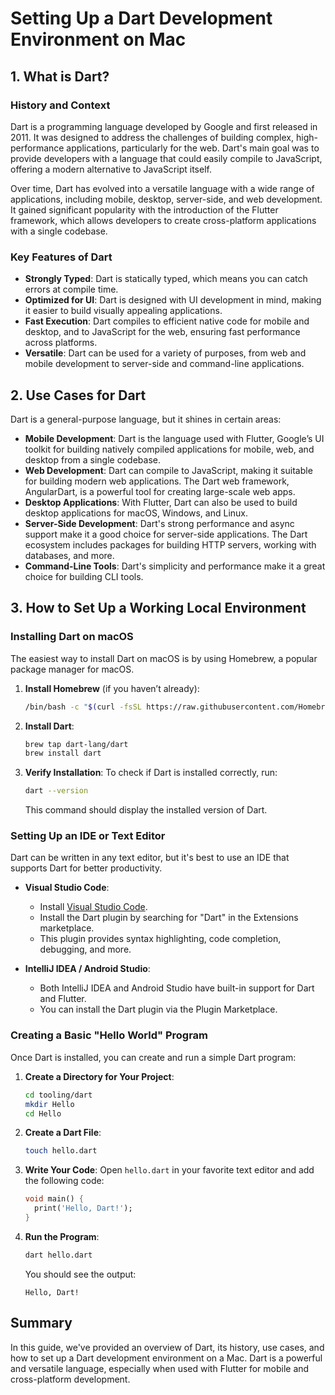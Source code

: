 # Setting Up a Dart Development Environment on Mac

## 1. What is Dart?

### History and Context

Dart is a programming language developed by Google and first released in 2011. It was designed to address the challenges of building complex, high-performance applications, particularly for the web. Dart's main goal was to provide developers with a language that could easily compile to JavaScript, offering a modern alternative to JavaScript itself.

Over time, Dart has evolved into a versatile language with a wide range of applications, including mobile, desktop, server-side, and web development. It gained significant popularity with the introduction of the Flutter framework, which allows developers to create cross-platform applications with a single codebase.

### Key Features of Dart

- **Strongly Typed**: Dart is statically typed, which means you can catch errors at compile time.
- **Optimized for UI**: Dart is designed with UI development in mind, making it easier to build visually appealing applications.
- **Fast Execution**: Dart compiles to efficient native code for mobile and desktop, and to JavaScript for the web, ensuring fast performance across platforms.
- **Versatile**: Dart can be used for a variety of purposes, from web and mobile development to server-side and command-line applications.

## 2. Use Cases for Dart

Dart is a general-purpose language, but it shines in certain areas:

- **Mobile Development**: Dart is the language used with Flutter, Google’s UI toolkit for building natively compiled applications for mobile, web, and desktop from a single codebase.
- **Web Development**: Dart can compile to JavaScript, making it suitable for building modern web applications. The Dart web framework, AngularDart, is a powerful tool for creating large-scale web apps.
- **Desktop Applications**: With Flutter, Dart can also be used to build desktop applications for macOS, Windows, and Linux.
- **Server-Side Development**: Dart's strong performance and async support make it a good choice for server-side applications. The Dart ecosystem includes packages for building HTTP servers, working with databases, and more.
- **Command-Line Tools**: Dart's simplicity and performance make it a great choice for building CLI tools.

## 3. How to Set Up a Working Local Environment

### Installing Dart on macOS

The easiest way to install Dart on macOS is by using Homebrew, a popular package manager for macOS.

1. **Install Homebrew** (if you haven’t already):
   ```bash
   /bin/bash -c "$(curl -fsSL https://raw.githubusercontent.com/Homebrew/install/HEAD/install.sh)"
   ```

2. **Install Dart**:
   ```bash
   brew tap dart-lang/dart
   brew install dart
   ```

3. **Verify Installation**:
   To check if Dart is installed correctly, run:
   ```bash
   dart --version
   ```
   This command should display the installed version of Dart.

### Setting Up an IDE or Text Editor

Dart can be written in any text editor, but it's best to use an IDE that supports Dart for better productivity.

- **Visual Studio Code**:
  - Install [Visual Studio Code](https://code.visualstudio.com/).
  - Install the Dart plugin by searching for "Dart" in the Extensions marketplace.
  - This plugin provides syntax highlighting, code completion, debugging, and more.

- **IntelliJ IDEA / Android Studio**:
  - Both IntelliJ IDEA and Android Studio have built-in support for Dart and Flutter.
  - You can install the Dart plugin via the Plugin Marketplace.

### Creating a Basic "Hello World" Program

Once Dart is installed, you can create and run a simple Dart program:

1. **Create a Directory for Your Project**:
   ```bash
   cd tooling/dart
   mkdir Hello
   cd Hello
   ```

2. **Create a Dart File**:
   ```bash
   touch hello.dart
   ```

3. **Write Your Code**:
   Open `hello.dart` in your favorite text editor and add the following code:
   ```dart
   void main() {
     print('Hello, Dart!');
   }
   ```

4. **Run the Program**:
   ```bash
   dart hello.dart
   ```
   You should see the output:
   ```
   Hello, Dart!
   ```

## Summary

In this guide, we've provided an overview of Dart, its history, use cases, and how to set up a Dart development environment on a Mac. Dart is a powerful and versatile language, especially when used with Flutter for mobile and cross-platform development.
